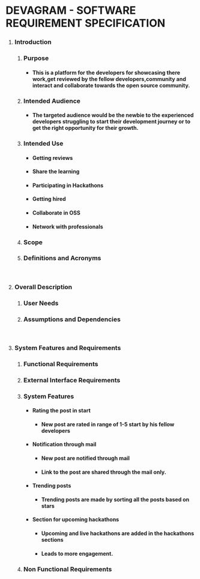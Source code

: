 # DEVAGRAM - SOFTWARE REQUIREMENT SPECIFICATION

1. ### Introduction

   1. ### Purpose

      - #### This is a platform for the developers for showcasing there work,get reviewed by the fellow developers,community and interact and collaborate towards the open source community.

   2. ### Intended Audience
      - #### The targeted audience would be the newbie to the experienced developers struggling to start their development journey or to get the right opportunity for their growth.
   3. ### Intended Use
      - #### Getting reviews
      - #### Share the learning
      - #### Participating in Hackathons
      - #### Getting hired
      - #### Collaborate in OSS
      - #### Network with professionals
   4. ### Scope
   5. ### Definitions and Acronyms
   <br />

2. ### Overall Description

   1. ### User Needs
   2. ### Assumptions and Dependencies
   <br/>

3. ### System Features and Requirements
   1. ### Functional Requirements
   2. ### External Interface Requirements
   3. ### System Features<br>
      - #### **Rating the post in start**
        - #### New post are rated in range of 1-5 start by his fellow developers
      - #### **Notification through mail**
        - #### New post are notified through mail
        - #### Link to the post are shared through the mail only.
      * #### **Trending posts**
        - #### Trending posts are made by sorting all the posts based on stars
      * #### **Section for upcoming hackathons**
        - #### Upcoming and live hackathons are added in the hackathons sections
        * #### Leads to more engagement.
   4. ### Non Functional Requirements
